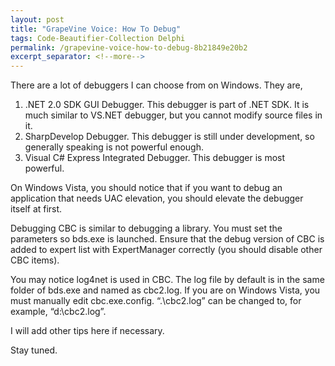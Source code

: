 ```yaml
---
layout: post
title: "GrapeVine Voice: How To Debug"
tags: Code-Beautifier-Collection Delphi
permalink: /grapevine-voice-how-to-debug-8b21849e20b2
excerpt_separator: <!--more-->
---
```

There are a lot of debuggers I can choose from on Windows. They are,

1. .NET 2.0 SDK GUI Debugger. This debugger is part of .NET SDK. It is much similar to VS.NET debugger, but you cannot modify source files in it.
1. SharpDevelop Debugger. This debugger is still under development, so generally speaking is not powerful enough.
1. Visual C# Express Integrated Debugger. This debugger is most powerful.
<!--more-->

On Windows Vista, you should notice that if you want to debug an application that needs UAC elevation, you should elevate the debugger itself at first.

Debugging CBC is similar to debugging a library. You must set the parameters so bds.exe is launched. Ensure that the debug version of CBC is added to expert list with ExpertManager correctly (you should disable other CBC items).

You may notice log4net is used in CBC. The log file by default is in the same folder of bds.exe and named as cbc2.log. If you are on Windows Vista, you must manually edit cbc.exe.config. “.\cbc2.log” can be changed to, for example, “d:\cbc2.log”.

I will add other tips here if necessary.

Stay tuned.
